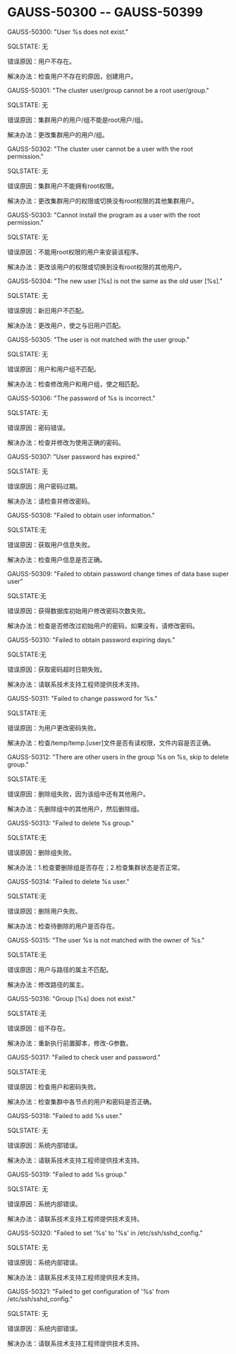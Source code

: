 # GAUSS-50300 -- GAUSS-50399

GAUSS-50300: "User %s does not exist."

SQLSTATE: 无

错误原因：用户不存在。

解决办法：检查用户不存在的原因，创建用户。

GAUSS-50301: "The cluster user/group cannot be a root user/group."

SQLSTATE: 无

错误原因：集群用户的用户/组不能是root用户/组。

解决办法：更改集群用户的用户/组。

GAUSS-50302: "The cluster user cannot be a user with the root permission."

SQLSTATE: 无

错误原因：集群用户不能拥有root权限。

解决办法：更改集群用户的权限或切换没有root权限的其他集群用户。

GAUSS-50303: "Cannot install the program as a user with the root permission."

SQLSTATE: 无

错误原因：不能用root权限的用户来安装该程序。

解决办法：更改该用户的权限或切换到没有root权限的其他用户。

GAUSS-50304: "The new user \[%s\] is not the same as the old user \[%s\]."

SQLSTATE: 无

错误原因：新旧用户不匹配。

解决办法：更改用户，使之与旧用户匹配。

GAUSS-50305: "The user is not matched with the user group."

SQLSTATE: 无

错误原因：用户和用户组不匹配。

解决办法：检查修改用户和用户组，使之相匹配。

GAUSS-50306: "The password of %s is incorrect."

SQLSTATE: 无

错误原因：密码错误。

解决办法：检查并修改为使用正确的密码。

GAUSS-50307: "User password has expired."

SQLSTATE: 无

错误原因：用户密码过期。

解决办法：请检查并修改密码。

GAUSS-50308: "Failed to obtain user information."

SQLSTATE:无

错误原因：获取用户信息失败。

解决办法：检查用户信息是否正确。

GAUSS-50309: "Failed to obtain password change times of data base super user"

SQLSTATE:无

错误原因：获得数据库初始用户修改密码次数失败。

解决办法：检查是否修改过初始用户的密码，如果没有，请修改密码。

GAUSS-50310: "Failed to obtain password expiring days."

SQLSTATE:无

错误原因：获取密码超时日期失败。

解决办法：请联系技术支持工程师提供技术支持。

GAUSS-50311: "Failed to change password for %s."

SQLSTATE:无

错误原因：为用户更改密码失败。

解决办法：检查/temp/temp.\[user\]文件是否有读权限，文件内容是否正确。

GAUSS-50312: "There are other users in the group %s on %s, skip to delete group."

SQLSTATE:无

错误原因：删除组失败，因为该组中还有其他用户。

解决办法：先删除组中的其他用户，然后删除组。

GAUSS-50313: "Failed to delete %s group."

SQLSTATE:无

错误原因：删除组失败。

解决办法：1.检查要删除组是否存在；2.检查集群状态是否正常。

GAUSS-50314: "Failed to delete %s user."

SQLSTATE:无

错误原因：删除用户失败。

解决办法：检查待删除的用户是否存在。

GAUSS-50315: "The user %s is not matched with the owner of %s."

SQLSTATE:无

错误原因：用户与路径的属主不匹配。

解决办法：修改路径的属主。

GAUSS-50316: "Group \[%s\] does not exist."

SQLSTATE:无

错误原因：组不存在。

解决办法：重新执行前置脚本，修改-G参数。

GAUSS-50317: "Failed to check user and password."

SQLSTATE:无

错误原因：检查用户和密码失败。

解决办法：检查集群中各节点的用户和密码是否正确。

GAUSS-50318: "Failed to add %s user."

SQLSTATE: 无

错误原因：系统内部错误。

解决办法：请联系技术支持工程师提供技术支持。

GAUSS-50319: "Failed to add %s group."

SQLSTATE: 无

错误原因：系统内部错误。

解决办法：请联系技术支持工程师提供技术支持。

GAUSS-50320: "Failed to set '%s' to '%s' in /etc/ssh/sshd\_config."

SQLSTATE: 无

错误原因：系统内部错误。

解决办法：请联系技术支持工程师提供技术支持。

GAUSS-50321: "Failed to get configuration of '%s' from /etc/ssh/sshd\_config."

SQLSTATE: 无

错误原因：系统内部错误。

解决办法：请联系技术支持工程师提供技术支持。

